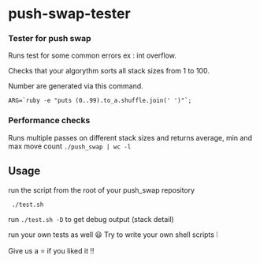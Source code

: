 # push-swap-tester
### Tester for push swap

Runs test for some common errors ex : int overflow.

Checks that your algorythm sorts all stack sizes from 1 to 100.

Number are generated via this command.

``` ARG=`ruby -e "puts (0..99).to_a.shuffle.join(' ')"`; ```

### Performance checks

Runs multiple passes on different stack sizes and returns average, min and max move count ```./push_swap | wc -l```

## Usage

run the script from the root of your push_swap repository

``` ./test.sh```

run ```./test.sh -D``` to get debug output (stack detail)

run your own tests as well :smiley:
Try to write your own shell scripts ❕

Give us a ⭐ if you liked it !!
